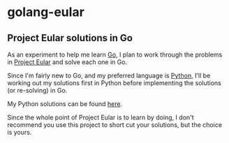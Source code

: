 golang-eular
============

Project Eular solutions in Go
-----------------------------

As an experiment to help me learn [Go](golang.org), I plan to work through the problems in [Project Eular](http://projecteuler.net/) and solve each one in Go.

Since I'm fairly new to Go, and my preferred language is [Python](http://www.python.org/), I'll be working out my solutions first in Python before implementing the solutions (or re-solving) in Go.

My Python solutions can be found [here](https://github.com/schwuk/python-eular).

Since the whole point of Project Eular is to learn by doing, I don't recommend you use this project to short cut your solutions, but the choice is yours.
